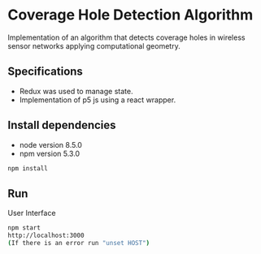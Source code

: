 # Coverage Hole Detection Algorithm
Implementation of an algorithm that detects coverage holes in wireless sensor networks applying computational geometry.

## Specifications
- Redux was used to manage state.
- Implementation of p5 js using a react wrapper.

## Install dependencies
- node version 8.5.0
- npm version 5.3.0
```bash
npm install
```

## Run
User Interface
```bash
npm start
http://localhost:3000
(If there is an error run "unset HOST")
```

